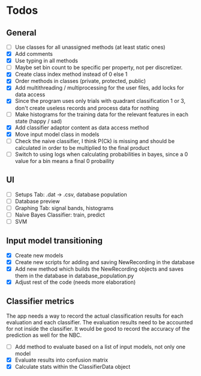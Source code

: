 # Todos

## General

- [ ] Use classes for all unassigned methods (at least static ones)
- [X] Add comments
- [X] Use typing in all methods
- [ ] Maybe set bin count to be specific per property, not per discretizer.
- [X] Create class index method instead of 0 else 1
- [X] Order methods in classes (private, protected, public)
- [X] Add multithreading / multiprocessing for the user files, add locks for data access
- [X] Since the program uses only trials with quadrant classification 1 or 3, don't create useless records and process data for nothing
- [ ] Make histograms for the training data for the relevant features in each state (happy / sad)
- [X] Add classifier adaptor content as data access method
- [X] Move input model class in models
- [ ] Check the naive classifier, I think P(Ck) is missing and should be calculated in order to be multiplied to the final product
- [ ] Switch to using logs when calculating probabilities in bayes, since a 0 value for a bin means a final 0 probaility

## UI

- [ ] Setups Tab: .dat -> .csv, database population
- [ ] Database preview
- [ ] Graphing Tab: signal bands, histograms
- [ ] Naive Bayes Classifier: train, predict
- [ ] SVM

## Input model transitioning

- [X] Create new models
- [X] Create new scripts for adding and saving NewRecording in the database
- [X] Add new method which builds the NewRecording objects and saves them in the database in database_population.py
- [X] Adjust rest of the code (needs more elaboration)

## Classifier metrics
The app needs a way to record the actual classification results for each evaluation and each classifier. 
The evaluation results need to be accounted for not inside the classifier. 
It would be good to record the accuracy of the prediction as well for the NBC.
 - [ ] Add method to evaluate based on a list of input models, not only one model
 - [X] Evaluate results into confusion matrix
 - [X] Calculate stats within the ClassifierData object
